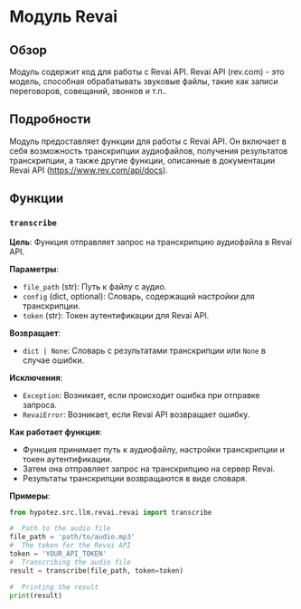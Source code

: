 # Модуль Revai 
## Обзор
Модуль содержит код для работы с Revai API. Revai API (rev.com) - это модель, способная обрабатывать звуковые файлы, такие как записи переговоров, совещаний, звонков и т.п..

## Подробности
Модуль предоставляет функции для работы с Revai API. Он включает в себя возможность транскрипции аудиофайлов, получения результатов транскрипции, а также другие функции, описанные в документации Revai API (https://www.rev.com/api/docs).

## Функции
### `transcribe`
**Цель**: Функция отправляет запрос на транскрипцию аудиофайла в Revai API. 

**Параметры**:
- `file_path` (str): Путь к файлу с аудио.
- `config` (dict, optional): Словарь, содержащий настройки для транскрипции.
- `token` (str): Токен аутентификации для Revai API. 

**Возвращает**:
- `dict | None`: Словарь с результатами транскрипции или `None` в случае ошибки.

**Исключения**:
- `Exception`: Возникает, если происходит ошибка при отправке запроса.
- `RevaiError`: Возникает, если Revai API возвращает ошибку.

**Как работает функция**:
- Функция принимает путь к аудиофайлу, настройки транскрипции и токен аутентификации. 
- Затем она отправляет запрос на транскрипцию на сервер Revai.
- Результаты транскрипции возвращаются в виде словаря.

**Примеры**:
```python
from hypotez.src.llm.revai.revai import transcribe

#  Path to the audio file
file_path = 'path/to/audio.mp3'
#  The token for the Revai API
token = 'YOUR_API_TOKEN'
#  Transcribing the audio file 
result = transcribe(file_path, token=token)

#  Printing the result
print(result)
```